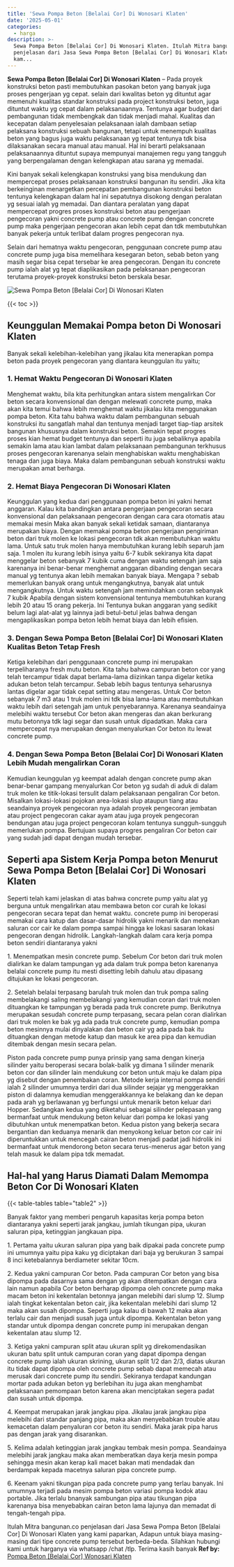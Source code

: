 ```yaml
---
title: 'Sewa Pompa Beton [Belalai Cor] Di Wonosari Klaten'
date: '2025-05-01'
categories:
  - harga
description: >-
  Sewa Pompa Beton [Belalai Cor] Di Wonosari Klaten. Itulah Mitra bangunan.co
  penjelasan dari Jasa Sewa Pompa Beton [Belalai Cor] Di Wonosari Klaten yang
  kam...
---
```


**Sewa Pompa Beton \[Belalai Cor\] Di Wonosari Klaten** – Pada proyek konstruksi beton pasti membutuhkan pasokan beton yang banyak juga proses pengerjaan yg cepat. selain dari kwalitas beton yg dituntut agar memenuhi kualitas standar konstruksi pada project konstruksi beton, juga dituntut waktu yg cepat dalam pelaksanaannya. Tentunya agar budget dari pembangunan tidak membengkak dan tidak menjadi mahal. Kualitas dan kecepatan dalam penyelesaian pelaksanaan ialah dambaan setiap pelaksana konstruksi sebuah bangunan, tetapi untuk menempuh kualitas beton yang bagus juga waktu pelaksanaan yg tepat tentunya tdk bisa dilaksanakan secara manual atau manual. Hal ini berarti pelaksanaan pelaksanaannya dituntut supaya mempunyai manajemen regu yang tangguh yang berpengalaman dengan kelengkapan atau sarana yg memadai.

Kini banyak sekali kelengkapan konstruksi yang bisa mendukung dan mempercepat proses pelaksanaan konstruksi bangunan itu sendiri. Jika kita berkeinginan menargetkan percepatan pembangunan konstruksi beton tentunya kelengkapan dalam hal ini sepatutnya disokong dengan peralatan yg sesuai ialah yg memadai. Dan diantara peralatan yang dapat mempercepat progres proses konstruksi beton atau pengerjaan pengecoran yakni concrete pump atau concrete pump dengan concrete pump maka pengerjaan pengecoran akan lebih cepat dan tdk membutuhkan banyak pekerja untuk terlibat dalam progres pengecoran nya.

Selain dari hematnya waktu pengecoran, penggunaan concrete pump atau concrete pump juga bisa memelihara kesegaran beton, sebab beton yang masih segar bisa cepat tersebar ke area pengecoran. Dengan itu concrete pump ialah alat yg tepat diaplikasikan pada pelaksanaan pengecoran terutama proyek-proyek konstruksi beton berskala besar.

![Sewa Pompa Beton [Belalai Cor] Di Wonosari Klaten](/images/sewa-concrete-pump-36.png)

{{< toc >}}

## Keunggulan Memakai Pompa beton Di Wonosari Klaten

Banyak sekali kelebihan-kelebihan yang jikalau kita menerapkan pompa beton pada proyek pengecoran yang diantara keunggulan itu yaitu;

### 1\. Hemat Waktu Pengecoran Di Wonosari Klaten

Menghemat waktu, bila kita perhitungkan antara sistem mengalirkan Cor beton secara konvensional dan dengan melewati concrete pump, maka akan kita temui bahwa lebih menghemat waktu jikalau kita menggunakan pompa beton. Kita tahu bahwa waktu dalam pembangunan sebuah konstruksi itu sangatlah mahal dan tentunya menjadi target tiap-tiap arsitek bangunan khususnya dalam konstruksi beton. Semakin tepat progres proses kian hemat budget tentunya dan seperti itu juga sebaliknya apabila semakin lama atau kian lambat dalam pelaksanaan pembangunan terkhusus proses pengecoran karenanya selain menghabiskan waktu menghabiskan tenaga dan juga biaya. Maka dalam pembangunan sebuah konstruksi waktu merupakan amat berharga.

### 2\. Hemat Biaya Pengecoran Di Wonosari Klaten

Keunggulan yang kedua dari penggunaan pompa beton ini yakni hemat anggaran. Kalau kita bandingkan antara pengerjaan pengecoran secara konvensional dan pelaksanaan pengecoran dengan cara cara otomatis atau memakai mesin Maka akan banyak sekali ketidak samaan, diantaranya merupakan biaya. Dengan memakai pompa beton pengerjaan pengiriman beton dari truk molen ke lokasi pengecoran tdk akan membutuhkan waktu lama. Untuk satu truk molen hanya membutuhkan kurang lebih separuh jam saja. 1 molen itu kurang lebih isinya yaitu 6-7 kubik sekiranya kita dapat menggelar beton sebanyak 7 kubik cuma dengan waktu setengah jam saja karenanya ini benar-benar menghemat anggaran dibanding dengan secara manual yg tentunya akan lebih memakan banyak biaya. Mengapa ? sebab memerlukan banyak orang untuk mengangkutnya, banyak alat untuk mengangkutnya. Untuk waktu setengah jam memindahkan coran sebanyak 7 kubik Apabila dengan sistem konvensional tentunya membutuhkan kurang lebih 20 atau 15 orang pekerja. Ini Tentunya bukan anggaran yang sedikit belum lagi alat-alat yg lainnya jadi betul-betul jelas bahwa dengan mengaplikasikan pompa beton lebih hemat biaya dan lebih efisien.

### 3\. Dengan Sewa Pompa Beton \[Belalai Cor\] Di Wonosari Klaten Kualitas Beton Tetap Fresh

Ketiga kelebihan dari penggunaan concrete pump ini merupakan terpeliharanya fresh mutu beton. Kita tahu bahwa campuran beton cor yang telah tercampur tidak dapat berlama-lama diizinkan tanpa digelar ketika adukan beton telah tercampur. Sebab lebih bagus tentunya seharusnya lantas digelar agar tidak cepat setting atau mengeras. Untuk Cor beton sebanyak 7 m3 atau 1 truk molen ini tdk bisa lama-lama atau membutuhkan waktu lebih dari setengah jam untuk penyebarannya. Karenanya seandainya melebihi waktu tersebut Cor beton akan mengeras dan akan berkurang mutu betonnya tdk lagi segar dan susah untuk dipadatkan. Maka cara mempercepat nya merupakan dengan menyalurkan Cor beton itu lewat concrete pump.

### 4\. Dengan Sewa Pompa Beton \[Belalai Cor\] Di Wonosari Klaten Lebih Mudah mengalirkan Coran

Kemudian keunggulan yg keempat adalah dengan concrete pump akan benar-benar gampang menyalurkan Cor beton yg sudah di aduk di dalam truk molen ke titik-lokasi tersulit dalam pelaksanaan pengaliran Cor beton. Misalkan lokasi-lokasi pojokan area-lokasi slup ataupun tiang atau seandainya proyek pengecoran nya adalah proyek pengecoran jembatan atau project pengecoran cakar ayam atau juga proyek pengecoran bendungan atau juga project pengecoran kolam tentunya sungguh-sungguh memerlukan pompa. Bertujuan supaya progres pengaliran Cor beton cair yang sudah jadi dapat dengan mudah tersebar.

## Seperti apa Sistem Kerja Pompa beton Menurut Sewa Pompa Beton \[Belalai Cor\] Di Wonosari Klaten

Seperti telah kami jelaskan di atas bahwa concrete pump yaitu alat yg berguna untuk mengalirkan atau membawa beton cor curah ke lokasi pengecoran secara tepat dan hemat waktu. concrete pump ini beroperasi memakai cara katup dan dasar-dasar hidrolik yakni menarik dan menekan saluran cor cair ke dalam pompa sampai hingga ke lokasi sasaran lokasi pengecoran dengan hidrolik. Langkah-langkah dalam cara kerja pompa beton sendiri diantaranya yakni

1\. Menempatkan mesin concrete pump. Sebelum Cor beton dari truk molen dialirkan ke dalam tampungan yg ada dalam truk pompa beton karenanya belalai concrete pump itu mesti disetting lebih dahulu atau dipasang ditujukan ke lokasi pengecoran.

2\. Setelah belalai terpasang barulah truk molen dan truk pompa saling membelakangi saling membelakangi yang kemudian coran dari truk molen dituangkan ke tampungan yg berada pada truk concrete pump. Berikutnya merupakan sesudah concrete pump terpasang, secara pelan coran dialirkan dari truk molen ke bak yg ada pada truk concrete pump, kemudian pompa beton mesinnya mulai dinyalakan dan beton cair yg ada pada bak itu dituangkan dengan metode katup dan masuk ke area pipa dan kemudian ditembak dengan mesin secara pelan.

Piston pada concrete pump punya prinsip yang sama dengan kinerja silinder yaitu beroperasi secara bolak-balik yg dimana 1 silinder menarik beton cor dan silinder lain mendukung cor beton untuk maju ke dalam pipa yg disebut dengan penembakan coran. Metode kerja internal pompa sendiri ialah 2 silinder umumnya terdiri dari dua silinder sejajar yg menggerakkan piston di dalamnya kemudian menggerakkannya ke belakang dan ke depan pada arah yg berlawanan yg berfungsi untuk menarik beton keluar dari Hopper. Sedangkan kedua yang diketahui sebagai silinder pelepasan yang bermanfaat untuk mendukung beton keluar dari pompa ke lokasi yang dibutuhkan untuk menempatkan beton. Kedua piston yang bekerja secara bergantian dan keduanya menarik dan menyokong keluar beton cor cair ini diperuntukkan untuk mencegah cairan beton menjadi padat jadi hidrolik ini bermanfaat untuk mendorong beton secara terus-menerus agar beton yang telah masuk ke dalam pipa tdk memadat.

## Hal-hal yang Harus Diamati Dalam Memompa Beton Cor Di Wonosari Klaten

{{< table-tables table="table2" >}}

Banyak faktor yang memberi pengaruh kapasitas kerja pompa beton diantaranya yakni seperti jarak jangkau, jumlah tikungan pipa, ukuran saluran pipa, ketinggian jangkauan pipa.

1\. Pertama yaitu ukuran saluran pipa yang baik dipakai pada concrete pump ini umumnya yaitu pipa kaku yg diciptakan dari baja yg berukuran 3 sampai 8 inci ketebalannya berdiameter sekitar 10cm.

2\. Kedua yakni campuran Cor beton. Pada campuran Cor beton yang bisa dipompa pada dasarnya sama dengan yg akan ditempatkan dengan cara lain namun apabila Cor beton berharap dipompa oleh concrete pump maka macam beton ini kekentalan betonnya jangan melebihi dari slump 12. Slump ialah tingkat kekentalan beton cair, jika kekentalan melebihi dari slump 12 maka akan susah dipompa. Seperti juga kalau di bawah 12 maka akan terlalu cair dan menjadi susah juga untuk dipompa. Kekentalan beton yang standar untuk dipompa dengan concrete pump ini merupakan dengan kekentalan atau slump 12.

3\. Ketiga yakni campuran split atau ukuran split yg direkomendasikan ukuran batu split untuk campuran coran yang dapat dipompa dengan concrete pump ialah ukuran skrining, ukuran split 1/2 dan 2/3, diatas ukuran itu tidak dapat dipompa oleh concrete pump sebab dapat memecah atau merusak dari concrete pump itu sendiri. Sekiranya terdapat kandungan mortar pada adukan beton yg berlebihan itu juga akan menghambat pelaksanaan pemompaan beton karena akan menciptakan segera padat dan susah untuk dipompa.

4\. Keempat merupakan jarak jangkau pipa. Jikalau jarak jangkau pipa melebihi dari standar panjang pipa, maka akan menyebabkan trouble atau kemacetan dalam penyaluran cor beton itu sendiri. Maka jarak pipa harus pas dengan jarak yang disarankan.

5\. Kelima adalah ketinggian jarak jangkau tembak mesin pompa. Seandainya melebihi jarak jangkau maka akan memberatkan daya kerja mesin pompa sehingga mesin akan kerap kali macet bakan mati mendadak dan berdampak kepada macetnya saluran pipa concrete pump.

6\. Keenam yakni tikungan pipa pada concrete pump yang terlau banyak. Ini umumnya terjadi pada mesim pompa beton variasi pompa kodok atau portable. Jika terlalu bnanyak sambungan pipa atau tikungan pipa karenanya bisa menyebabkan cairan beton lama lajunya dan memadat di tengah-tengah pipa.

Itulah Mitra bangunan.co penjelasan dari Jasa Sewa Pompa Beton \[Belalai Cor\] Di Wonosari Klaten yang kami paparkan, Adapun untuk biaya masing-masing dari tipe concrete pump tersebut berbeda-beda. Silahkan hubungi kami untuk harganya via whatsapp /chat /tlp. Terima kasih banyak
**Ref by:** [Pompa Beton [Belalai Cor] Wonosari Klaten](https://id.wikipedia.org/wiki/Pompa)

